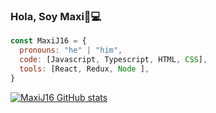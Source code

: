 ### Hola, Soy Maxi👋💻

```js
const MaxiJ16 = {
  pronouns: "he" | "him",
  code: [Javascript, Typescript, HTML, CSS],
  tools: [React, Redux, Node ],
}
```

[![MaxiJ16 GitHub stats](https://github-readme-stats.vercel.app/api?username=MaxiJ16)](https://github.com/anuraghazra/github-readme-stats)
